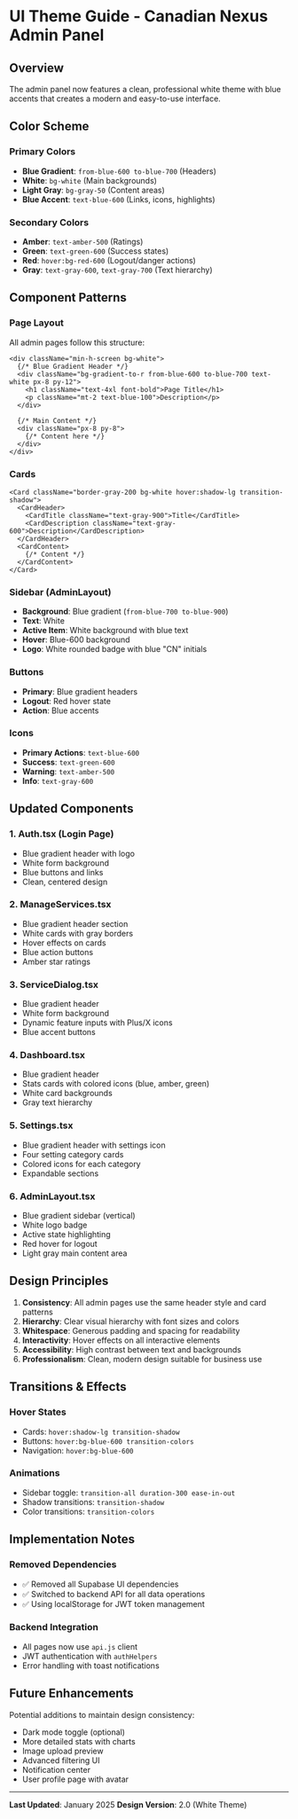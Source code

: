# UI Theme Guide - Canadian Nexus Admin Panel

## Overview
The admin panel now features a clean, professional white theme with blue accents that creates a modern and easy-to-use interface.

## Color Scheme

### Primary Colors
- **Blue Gradient**: `from-blue-600 to-blue-700` (Headers)
- **White**: `bg-white` (Main backgrounds)
- **Light Gray**: `bg-gray-50` (Content areas)
- **Blue Accent**: `text-blue-600` (Links, icons, highlights)

### Secondary Colors
- **Amber**: `text-amber-500` (Ratings)
- **Green**: `text-green-600` (Success states)
- **Red**: `hover:bg-red-600` (Logout/danger actions)
- **Gray**: `text-gray-600`, `text-gray-700` (Text hierarchy)

## Component Patterns

### Page Layout
All admin pages follow this structure:
```tsx
<div className="min-h-screen bg-white">
  {/* Blue Gradient Header */}
  <div className="bg-gradient-to-r from-blue-600 to-blue-700 text-white px-8 py-12">
    <h1 className="text-4xl font-bold">Page Title</h1>
    <p className="mt-2 text-blue-100">Description</p>
  </div>
  
  {/* Main Content */}
  <div className="px-8 py-8">
    {/* Content here */}
  </div>
</div>
```

### Cards
```tsx
<Card className="border-gray-200 bg-white hover:shadow-lg transition-shadow">
  <CardHeader>
    <CardTitle className="text-gray-900">Title</CardTitle>
    <CardDescription className="text-gray-600">Description</CardDescription>
  </CardHeader>
  <CardContent>
    {/* Content */}
  </CardContent>
</Card>
```

### Sidebar (AdminLayout)
- **Background**: Blue gradient (`from-blue-700 to-blue-900`)
- **Text**: White
- **Active Item**: White background with blue text
- **Hover**: Blue-600 background
- **Logo**: White rounded badge with blue "CN" initials

### Buttons
- **Primary**: Blue gradient headers
- **Logout**: Red hover state
- **Action**: Blue accents

### Icons
- **Primary Actions**: `text-blue-600`
- **Success**: `text-green-600`
- **Warning**: `text-amber-500`
- **Info**: `text-gray-600`

## Updated Components

### 1. Auth.tsx (Login Page)
- Blue gradient header with logo
- White form background
- Blue buttons and links
- Clean, centered design

### 2. ManageServices.tsx
- Blue gradient header section
- White cards with gray borders
- Hover effects on cards
- Blue action buttons
- Amber star ratings

### 3. ServiceDialog.tsx
- Blue gradient header
- White form background
- Dynamic feature inputs with Plus/X icons
- Blue accent buttons

### 4. Dashboard.tsx
- Blue gradient header
- Stats cards with colored icons (blue, amber, green)
- White card backgrounds
- Gray text hierarchy

### 5. Settings.tsx
- Blue gradient header with settings icon
- Four setting category cards
- Colored icons for each category
- Expandable sections

### 6. AdminLayout.tsx
- Blue gradient sidebar (vertical)
- White logo badge
- Active state highlighting
- Red hover for logout
- Light gray main content area

## Design Principles

1. **Consistency**: All admin pages use the same header style and card patterns
2. **Hierarchy**: Clear visual hierarchy with font sizes and colors
3. **Whitespace**: Generous padding and spacing for readability
4. **Interactivity**: Hover effects on all interactive elements
5. **Accessibility**: High contrast between text and backgrounds
6. **Professionalism**: Clean, modern design suitable for business use

## Transitions & Effects

### Hover States
- Cards: `hover:shadow-lg transition-shadow`
- Buttons: `hover:bg-blue-600 transition-colors`
- Navigation: `hover:bg-blue-600`

### Animations
- Sidebar toggle: `transition-all duration-300 ease-in-out`
- Shadow transitions: `transition-shadow`
- Color transitions: `transition-colors`

## Implementation Notes

### Removed Dependencies
- ✅ Removed all Supabase UI dependencies
- ✅ Switched to backend API for all data operations
- ✅ Using localStorage for JWT token management

### Backend Integration
- All pages now use `api.js` client
- JWT authentication with `authHelpers`
- Error handling with toast notifications

## Future Enhancements

Potential additions to maintain design consistency:
- Dark mode toggle (optional)
- More detailed stats with charts
- Image upload preview
- Advanced filtering UI
- Notification center
- User profile page with avatar

---

**Last Updated**: January 2025
**Design Version**: 2.0 (White Theme)
